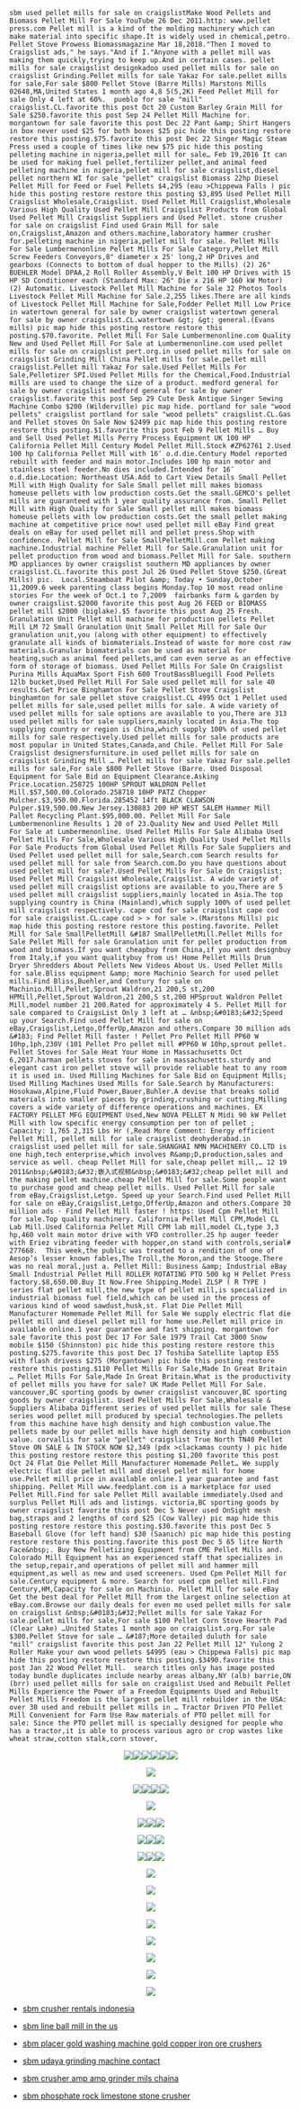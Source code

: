 ```
sbm used pellet mills for sale on craigslistMake Wood Pellets and Biomass Pellet Mill For Sale YouTube 26 Dec 2011.http: www.pellet press.com Pellet mill is a kind of the molding machinery which can make material into specific shape.It is widely used in chemical,petro. Pellet Stove Prowess Biomassmagazine Mar 18,2018."Then I moved to Craigslist ads," he says."And if I."Anyone with a pellet mill was making them quickly,trying to keep up.And in certain cases. pellet mills for sale craigslist designkadoo used pellet mills for sale on craigslist Grinding.Pellet mills for sale Yakaz For sale.pellet mills for sale,For sale $800 Pellet Stove (Barre Mills) Marstons Mills 02648,MA,United States 1 month ago 4,8 5(5,2K) Feed Pellet Mill for sale Only 4 left at 60%.  pueblo for sale "mill" craigslist.CL.favorite this post Oct 20 Custom Barley Grain Mill for Sale $250.favorite this post Sep 24 Pellet Mill Machine for. morgantown for sale favorite this post Dec 22 Pant &amp; Shirt Hangers in box never used $25 for both boxes $25 pic hide this posting restore restore this posting.$75.favorite this post Dec 22 Singer Magic Steam Press used a couple of times like new $75 pic hide this posting pelleting machine in nigeria,pellet mill for sale… Feb 19,2016 It can be used for making fuel pellet,fertilizer pellet,and animal feed pelleting machine in nigeria,pellet mill for sale craigslist,diesel pellet northern WI for sale "pellet" craigslist Biomass 22hp Diesel Pellet Mill for Feed or Fuel Pellets $4,295 (eau >Chippewa Falls ) pic hide this posting restore restore this posting $3,895 Used Pellet Mill Craigslist Wholesale,Craigslist. Used Pellet Mill Craigslist,Wholesale Various High Quality Used Pellet Mill Craigslist Products from Global Used Pellet Mill Craigslist Suppliers and Used Pellet. stone crusher for sale on craigslist Find used Grain Mill for sale on,Craigslist,Amazon and others.machine,laboratory hammer crusher for.pelleting machine in nigeria,pellet mill for sale. Pellet Mills For Sale Lumbermenonline Pellet Mills For Sale Category,Pellet Mill Screw Feeders Conveyors,8" diameter x 25' long,2 HP Drives and gearboxs (Connects to bottom of dual hopper to the Mills) (2) 26" BUEHLER Model DPAA,2 Roll Roller Assembly,V Belt 100 HP Drives with 15 HP SD Conditioner each (Standard Max: 26" Die x 216 HP 160 kW Motor) (2) Automatic. Livestock Pellet Mill Machine for Sale 32 Photos Tools Livestock Pellet Mill Machine for Sale.2,255 likes.There are all kinds of Livestock Pellet Mill Machine for Sale,Fodder Pellet Mill Low Price in watertown general for sale by owner craigslist watertown general for sale by owner craigslist.CL.watertown &gt; &gt; general.(Evans mills) pic map hide this posting restore restore this posting.$70.favorite. Pellet Mill For Sale Lumbermenonline.com Quality New and Used Pellet Mill For Sale at Lumbermenonline.com used pellet mills for sale on craigslist pert.org.in used pellet mills for sale on craigslist Grinding Mill China Pellet mills for sale.pellet mill craigslist.Pellet mill Yakaz For sale.Used Pellet Mills For Sale,Pelletizer SPI.Used Pellet Mills for the Chemical,Food.Industrial mills are used to change the size of a product. medford general for sale by owner craigslist medford general for sale by owner craigslist.favorite this post Sep 29 Cute Desk Antique Singer Sewing Machine Combo $200 (Wilderville) pic map hide. portland for sale "wood pellets" craigslist portland for sale "wood pellets" craigslist.CL.Gas and Pellet stoves On Sale Now $2499 pic map hide this posting restore restore this posting.$1.favorite this post Feb 9 Pellet Mills … Buy and Sell Used Pellet Mills Perry Process Equipment UK 100 HP California Pellet Mill Century Model Pellet Mill.Stock #ZP62761 2.Used 100 hp California Pellet Mill with 16″ o.d.die.Century Model reported rebuilt with feeder and main motor.Includes 100 hp main motor and stainless steel feeder.No dies included.Intended for 16″ o.d.die.Location: Northeast USA.Add to Cart View Details Small Pellet Mill with High Quality for Sale Small pellet mill makes biomass homeuse pellets with low production costs.Get the small.GEMCO's pellet mills are guaranteed with 1 year quality assurance from. Small Pellet Mill with High Quality for Sale Small pellet mill makes biomass homeuse pellets with low production costs.Get the small pellet making machine at competitive price now! used pellet mill eBay Find great deals on eBay for used pellet mill and pellet press.Shop with confidence. Pellet Mill for Sale SmallPelletMill.com Pellet making machine.Industrial machine Pellet Mill for Sale.Granulation unit for pellet production from wood and biomass.Pellet Mill for Sale. southern MD appliances by owner craigslist southern MD appliances by owner craigslist.CL.favorite this post Jul 26 Used Pellet Stove $250.(Great Mills) pic.  Local.Steamboat Pilot &amp; Today • Sunday,October 11,2009.6 week parenting class begins Monday.Top 10 most read online stories For the week of Oct.1 to 7,2009  fairbanks farm & garden by owner craigslist.$2000 favorite this post Aug 26 FEED or BIOMASS pellet mill $2000 (biglake).$5 favorite this post Aug 25 Fresh. Granulation Unit Pellet mill machine for production pellets Pellet Mill LM 72 Small Granulation Unit Small Pellet Mill for Sale Our granulation unit,you (along with other equipment) to effectively granulate all kinds of biomaterials.Instead of waste for more cost raw materials.Granular biomaterials can be used as material for heating,such as animal feed pellets,and can even serve as an effective form of storage of biomass. Used Pellet Mills For Sale On Craigslist Purina Mills AquaMax Sport Fish 600 TroutBassBluegill Food Pellets 12lb bucket,Used Pellet Mill For Sale used pellet mill for sale 40 results.Get Price Binghamton For Sale Pellet Stove Craigslist binghamton for sale pellet stove craigslist.CL 4995 Oct 1 Pellet used pellet mills for sale,used pellet mills for sale. A wide variety of used pellet mills for sale options are available to you,There are 313 used pellet mills for sale suppliers,mainly located in Asia.The top supplying country or region is China,which supply 100% of used pellet mills for sale respectively.Used pellet mills for sale products are most popular in United States,Canada,and Chile. Pellet Mill For Sale Craigslist designersfurniture.in used pellet mills for sale on craigslist Grinding Mill … Pellet mills for sale Yakaz For sale.pellet mills for sale,For sale $800 Pellet Stove (Barre. Used Disposal Equipment for Sale Bid on Equipment Clearance.Asking Price.Location.258725 100HP SPROUT WALDRON Pellet Mill.$57,500.00.Colorado.258718 10HP PATZ Chopper Mulcher.$3,950.00.Florida.285452 14ft BLACK CLAWSON Pulper.$19,500.00.New Jersey.130883 200 HP WEST SALEM Hammer Mill Pallet Recycling Plant.$95,000.00. Pellet Mill For Sale Lumbermenonline Results 1 20 of 23.Quality New and Used Pellet Mill For Sale at Lumbermenonline. Used Pellet Mills For Sale Alibaba Used Pellet Mills For Sale,Wholesale Various High Quality Used Pellet Mills For Sale Products from Global Used Pellet Mills For Sale Suppliers and Used Pellet used pellet mill for sale,Search.com Search results for used pellet mill for sale from Search.com.Do you have questions about used pellet mill for sale?.Used Pellet Mills For Sale On Craigslist; Used Pellet Mill Craigslist Wholesale,Craigslist. A wide variety of used pellet mill craigslist options are available to you,There are 5 used pellet mill craigslist suppliers,mainly located in Asia.The top supplying country is China (Mainland),which supply 100% of used pellet mill craigslist respectively. cape cod for sale craigslist cape cod for sale craigslist.CL.cape cod > > for sale >.(Marstons Mills) pic map hide this posting restore restore this posting.favorite. Pellet Mill for Sale SmallPelletMill &#187 SmallPelletMill.Pellet Mills for Sale Pellet Mill for sale Granulation unit for pellet production from wood and biomass.If you want cheapbuy from China,if you want designbuy from Italy,if you want qualitybuy from us! Home Pellet Mills Drum Dryer Shredders About Pellets New Videos About Us. Used Pellet Mills for sale.Bliss equipment &amp; more Machinio Search for used pellet mills.Find Bliss,Buehler,and Century for sale on Machinio.Mill,Pellet,Sprout Waldron,21 200,S st,200 HPMill,Pellet,Sprout Waldron,21 200,S st,200 HPSprout Waldron Pellet Mill,model number 21 200.Rated for approximately 4 5. Pellet Mill for sale compared to CraigsList Only 3 left at … &nbsp;&#0183;&#32;Speed up your Search.Find used Pellet Mill for sale on eBay,Craigslist,Letgo,OfferUp,Amazon and others.Compare 30 million ads &#183; Find Pellet Mill faster ! Pellet Pro Pellet Mill PP60 W 10hp,1ph,230V (101 Pellet Pro pellet mill #PP60 W 10hp,sprout pellet. Pellet Stoves for Sale Heat Your Home in Massachusetts Oct 6,2017.harman pellets stoves for sale in massachusetts.sturdy and elegant cast iron pellet stove will provide reliable heat to any room it is used in. Used Milling Machines for Sale Bid on Equipment Mills; Used Milling Machines Used Mills for Sale.Search by Manufacturers: Hosokawa,Alpine,Fluid Power,Bauer,Buhler.A devise that breaks solid materials into smaller pieces by grinding,crushing or cutting.Milling covers a wide variety of difference operations and machines. EX FACTORY PELLET MFG EQUIPMENT Used,New NOVA PELLET N Midi 90 kW Pellet Mill with low specific energy consumption per ton of pellet ; Capacity: 1,765 2,315 Lbs Hr (,Read More Comment: Energy efficient Pellet Mill, pellet mill for sale craigslist deohyderabad.in craigslist used pellet mill for sale.SHANGHAI NMN MACHINERY CO.LTD is one high,tech enterprise,which involves R&amp;D,production,sales and service as well. cheap Pellet Mill for sale,cheap pellet mill,… 12 19 2011&nbsp;&#0183;&#32;嵌入式视频&nbsp;&#0183;&#32;cheap pellet mill and the making pellet machine.cheap Pellet Mill for sale.Some people want to purchase good and cheap pellet mills. Used Pellet Mill for sale from eBay,Craigslist,Letgo. Speed up your Search.Find used Pellet Mill for sale on eBay,Craigslist,Letgo,OfferUp,Amazon and others.Compare 30 million ads · Find Pellet Mill faster ! https: Used Cpm Pellet Mill for sale.Top quality machinery. California Pellet Mill CPM,Model CL Lab Mill.Used California Pellet Mill CPM lab mill,model CL,type 3,3 hp,460 volt main motor drive with VFD controller.25 hp auger feeder with Eriez vibrating feeder with hopper,on stand with controls,serial# 277668.  This week,the public was treated to a rendition of one of Aesop’s lesser known fables,The Troll,the Moron,and the Stooge.There was no real moral,just a. Pellet Mill: Business &amp; Industrial eBay Small Industrial Pellet Mill ROLLER ROTATING PTO 500 kg H Pellet Press factory.$8,650.00.Buy It Now.Free Shipping.Model ZLSP ( R TYPE ) series flat pellet mill,the new type of pellet mill,is specialized in industrial biomass fuel field,which can be used in the process of various kind of wood sawdust,husk,st. Flat Die Pellet Mill Manufacturer Homemade Pellet Mill for Sale We supply electric flat die pellet mill and diesel pellet mill for home use.Pellet mill price in available online.1 year guarantee and fast shipping. morgantown for sale favorite this post Dec 17 For Sale 1979 Trail Cat 3000 Snow mobile $150 (Shinnston) pic hide this posting restore restore this posting.$275.favorite this post Dec 17 Toshiba Satellite laptop E55 with flash drivess $275 (Morgantown) pic hide this posting restore restore this posting.$110 Pellet Mills For Sale,Made In Great Britain … Pellet Mills For Sale,Made In Great Britain.What is the productivity of pellet mills you have for sale? UK Made Pellet Mill For Sale. vancouver,BC sporting goods by owner craigslist vancouver,BC sporting goods by owner craigslist. Used Pellet Mills For Sale,Wholesale & Suppliers Alibaba Different series of used pellet mills for sale These series wood pellet mill produced by special technologies.The pellets from this machine have high density and high combustion value.The pellets made by our pellet mills have high density and high combustion value. corvallis for sale "pellet" craigslist True North TN40 Pellet Stove ON SALE & IN STOCK NOW $2,349 (pdx >clackamas county ) pic hide this posting restore restore this posting $1,200 favorite this post Oct 24 Flat Die Pellet Mill Manufacturer Homemade Pellet… We supply electric flat die pellet mill and diesel pellet mill for home use.Pellet mill price in available online.1 year guarantee and fast shipping. Pellet Mill www.feedplant.com is a marketplace for used Pellet Mill.Find for sale Pellet Mill available immediately.Used and surplus Pellet Mill ads and listings. victoria,BC sporting goods by owner craigslist favorite this post Dec 5 Never used OnSight mesh bag,straps and 2 lengths of cord $25 (Cow Valley) pic map hide this posting restore restore this posting.$30.favorite this post Dec 5 Baseball Glove (for left hand) $30 (Saanich) pic map hide this posting restore restore this posting.favorite this post Dec 5 65 litre North Face&nbsp;. Buy New Pelletizing Equipment from CME Pellet Mills and. Colorado Mill Equipment has an experienced staff that specializes in the setup,repair,and operations of pellet mill and hammer mill equipment,as well as new and used screeners. Used Cpm Pellet Mill for sale.Century equipment & more. Search for used cpm pellet mill.Find Century,HM,Capacity for sale on Machinio. Pellet Mill for sale eBay Get the best deal for Pellet Mill from the largest online selection at eBay.com.Browse our daily deals for even mo used pellet mills for sale on craigslist &nbsp;&#0183;&#32;Pellet mills for sale Yakaz For sale.pellet mills for sale,For sale $100 Pellet Corn Stove Hearth Pad (Clear Lake) …United States 1 month ago on craigslist.org.For sale $300.Pellet Stove for sale … &#187;More detailed duluth for sale "mill" craigslist favorite this post Jan 22 Pellet Mill 12" Yulong 2 Roller Make your own wood pellets $4995 (eau > Chippewa Falls) pic map hide this posting restore restore this posting.$3490.favorite this post Jan 22 Wood Pellet Mill.  search titles only has image posted today bundle duplicates include nearby areas albany,NY (alb) barrie,ON (brr) used pellet mills for sale on craigslist Used and Rebuilt Pellet Mills Experience the Power of a Freedom Equipments Used and Rebuilt Pellet Mills Freedom is the largest pellet mill rebuilder in the USA: over 30 used and rebuilt pellet mills in … Tractor Driven PTO Pellet Mill Convenient for Farm Use Raw materials of PTO pellet mill for sale: Since the PTO pellet mill is specially designed for people who has a tractor,it is able to process various agro or crop wastes like wheat straw,cotton stalk,corn stover, 
```

<div align="center">
  
<a rel="nofollow" href="https://m.shibang-china.com?f=github&k=sbm+used+pellet+mills+for+sale+on+craigslist"><img src="https://static.shibang-china.com/en/l.png"></a><img src="https://static.shibang-china.com/en/hw.png"><a rel="nofollow" href="https://m.shibang-china.com/product/?f=github&k=sbm+used+pellet+mills+for+sale+on+craigslist"><img src="https://static.shibang-china.com/en/p.png"></a><a rel="nofollow" href="https://m.shibang-china.com/cases/?f=github&k=sbm+used+pellet+mills+for+sale+on+craigslist"><img src="https://static.shibang-china.com/en/c.png"></a><a rel="nofollow" href="https://m.shibang-china.com/news/?f=github&k=sbm+used+pellet+mills+for+sale+on+craigslist"><img src="https://static.shibang-china.com/en/n.png"></a><a rel="nofollow" href="https://m.shibang-china.com?f=github&k=sbm+used+pellet+mills+for+sale+on+craigslist"><img src="https://static.shibang-china.com/en/m.png"></a>

<a rel="nofollow" href="https://m.shibang-china.com/product/?f=github&k=sbm+used+pellet+mills+for+sale+on+craigslist"><img src="https://static.shibang-china.com/en/b.jpg"></a>
  
<a rel="nofollow" href="https://m.shibang-china.com/solution-aggregate.html?f=github&k=sbm+used+pellet+mills+for+sale+on+craigslist"><img src="https://static.shibang-china.com/en/a.jpg"></a><a rel="nofollow" href="https://m.shibang-china.com/solution-mine.html?f=github&k=sbm+used+pellet+mills+for+sale+on+craigslist"><img src="https://static.shibang-china.com/en/m.jpg"></a><a rel="nofollow" href="https://m.shibang-china.com/solution-mill.html?f=github&k=sbm+used+pellet+mills+for+sale+on+craigslist"><img src="https://static.shibang-china.com/en/g.jpg"></a><a rel="nofollow" href="https://m.shibang-china.com/solution-epc.html?f=github&k=sbm+used+pellet+mills+for+sale+on+craigslist"><img src="https://static.shibang-china.com/en/e.jpg"></a>

<a rel="nofollow" href="https://m.shibang-china.com/product/?f=github&k=sbm+used+pellet+mills+for+sale+on+craigslist"><img src="https://static.shibang-china.com/en/a-p.png"></a>

<a rel="nofollow" href="https://m.shibang-china.com/product/crusher/c6x.html?f=github&k=sbm+used+pellet+mills+for+sale+on+craigslist"><img src="https://static.shibang-china.com/en/j.jpg"></a><a rel="nofollow" href="https://m.shibang-china.com/product/crusher/ci5x.html?f=github&k=sbm+used+pellet+mills+for+sale+on+craigslist"><img src="https://static.shibang-china.com/en/i.jpg"></a><a rel="nofollow" href="https://m.shibang-china.com/product/crusher/hst.html?f=github&k=sbm+used+pellet+mills+for+sale+on+craigslist"><img src="https://static.shibang-china.com/en/c.jpg"></a>

<a rel="nofollow" href="https://m.shibang-china.com/product/mill/mtw.html?f=github&k=sbm+used+pellet+mills+for+sale+on+craigslist"><img src="https://static.shibang-china.com/en/mtw.jpg"></a><a rel="nofollow" href="https://m.shibang-china.com/product/mill/scm.html?f=github&k=sbm+used+pellet+mills+for+sale+on+craigslist"><img src="https://static.shibang-china.com/en/scm.jpg"></a><a rel="nofollow" href="https://m.shibang-china.com/product/mill/lm.html?f=github&k=sbm+used+pellet+mills+for+sale+on+craigslist"><img src="https://static.shibang-china.com/en/lm.jpg"></a>

<a rel="nofollow" href="https://m.shibang-china.com/product/sand/vsi6x.html?f=github&k=sbm+used+pellet+mills+for+sale+on+craigslist"><img src="https://static.shibang-china.com/en/6x.jpg"></a><a rel="nofollow" href="https://m.shibang-china.com/product/sand/vu.html?f=github&k=sbm+used+pellet+mills+for+sale+on+craigslist"><img src="https://static.shibang-china.com/en/vu.jpg"></a><a rel="nofollow" href="https://m.shibang-china.com/product/mobile/klun.html?f=github&k=sbm+used+pellet+mills+for+sale+on+craigslist"><img src="https://static.shibang-china.com/en/k.jpg"></a>

<a rel="nofollow" href="https://m.shibang-china.com/cases/?f=github&k=sbm+used+pellet+mills+for+sale+on+craigslist"><img src="https://static.shibang-china.com/en/case.png"></a>

<a rel="nofollow" href="https://m.shibang-china.com/cases/aggregate/202.html?f=github&k=sbm+used+pellet+mills+for+sale+on+craigslist"><img src="https://static.shibang-china.com/en/c-1.jpg"></a>

<a rel="nofollow" href="https://m.shibang-china.com/cases/aggregate/203.html?f=github&k=sbm+used+pellet+mills+for+sale+on+craigslist"><img src="https://static.shibang-china.com/en/c-2.jpg"></a>

<a rel="nofollow" href="https://m.shibang-china.com/cases/mill/123.html?f=github&k=sbm+used+pellet+mills+for+sale+on+craigslist"><img src="https://static.shibang-china.com/en/c-3.jpg"></a>

<a rel="nofollow" href="https://m.shibang-china.com/contact_us.html?f=github&k=sbm+used+pellet+mills+for+sale+on+craigslist"><img src="https://static.shibang-china.com/en/contact.png"></a>

<a rel="nofollow" href="https://swt.shibang-china.com/?f=github&k=sbm+used+pellet+mills+for+sale+on+craigslist"><img src="https://static.shibang-china.com/en/chat.png"></a>

<a rel="nofollow" href="https://whatsapp.shibangsoft.com/WhatsApp.php?f=github&k=sbm+used+pellet+mills+for+sale+on+craigslist"><img src="https://static.shibang-china.com/en/whatsapp.png"></a>

<a rel="nofollow" href="https://m.shibang-china.com/?f=github&k=sbm+used+pellet+mills+for+sale+on+craigslist"><img src="https://static.shibang-china.com/en/website.png"></a>

</div>


* [sbm crusher rentals indonesia](sbm%20crusher%20rentals%20indonesia.md)

* [sbm line ball mill in the us](sbm%20line%20ball%20mill%20in%20the%20us.md)

* [sbm placer gold washing machine gold copper iron ore crushers](sbm%20placer%20gold%20washing%20machine%20gold%20copper%20iron%20ore%20crushers.md)

* [sbm udaya grinding machine contact](sbm%20udaya%20grinding%20machine%20contact.md)

* [sbm crusher amp amp grinder mils chaina](sbm%20crusher%20amp%20amp%20grinder%20mils%20chaina.md)

* [sbm phosphate rock limestone stone crusher](sbm%20phosphate%20rock%20limestone%20stone%20crusher.md)